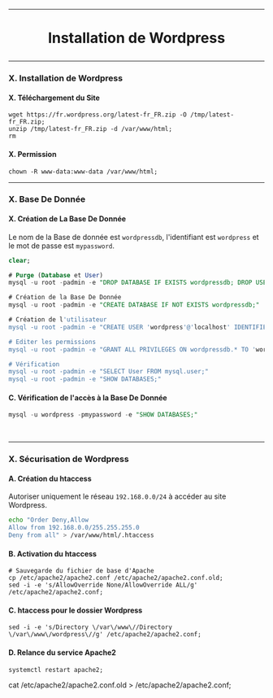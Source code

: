 -----------------------------------------------------------------------------------------------------------------------------------------------------------------------------------
# <p align='center'> Installation de Wordpress </p>

-----------------------------------------------------------------------------------------------------------------------------------------------------------------------------------
### X. Installation de Wordpress
#### X. Téléchargement du Site
```
wget https://fr.wordpress.org/latest-fr_FR.zip -O /tmp/latest-fr_FR.zip;
unzip /tmp/latest-fr_FR.zip -d /var/www/html;
rm 
```

#### X. Permission
```
chown -R www-data:www-data /var/www/html;
```

-----------------------------------------------------------------------------------------------------------------------------------------------------------------------------------
### X. Base De Donnée
#### X. Création de La Base De Donnée
Le nom de la Base de donnée est `wordpressdb`, l'identifiant est `wordpress` et le mot de passe est `mypassword`.
```sql
clear;

# Purge (Database et User)
mysql -u root -padmin -e "DROP DATABASE IF EXISTS wordpressdb; DROP USER IF EXISTS 'wordpress'@'localhost';"

# Création de la Base De Donnée
mysql -u root -padmin -e "CREATE DATABASE IF NOT EXISTS wordpressdb;"

# Création de l'utilisateur
mysql -u root -padmin -e "CREATE USER 'wordpress'@'localhost' IDENTIFIED BY 'mypassword';"

# Editer les permissions
mysql -u root -padmin -e "GRANT ALL PRIVILEGES ON wordpressdb.* TO 'wordpress'@'localhost';FLUSH PRIVILEGES;"

# Vérification
mysql -u root -padmin -e "SELECT User FROM mysql.user;"
mysql -u root -padmin -e "SHOW DATABASES;"
```

#### C. Vérification de l'accès à la Base De Donnée
```sql
mysql -u wordpress -pmypassword -e "SHOW DATABASES;"
```
<br />

-----------------------------------------------------------------------------------------------------------------------------------------------------------------------------------
### X. Sécurisation de Wordpress
#### A. Création du htaccess
Autoriser uniquement le réseau `192.168.0.0/24` à accéder au site Wordpress.
```bash
echo "Order Deny,Allow
Allow from 192.168.0.0/255.255.255.0
Deny from all" > /var/www/html/.htaccess
```

#### B. Activation du htaccess
```
# Sauvegarde du fichier de base d'Apache
cp /etc/apache2/apache2.conf /etc/apache2/apache2.conf.old;
sed -i -e 's/AllowOverride None/AllowOverride ALL/g' /etc/apache2/apache2.conf;
```
#### C. htaccess pour le dossier Wordpress
```
sed -i -e 's/Directory \/var\/www\//Directory \/var\/www\/wordpress\//g' /etc/apache2/apache2.conf;
```

#### D. Relance du service Apache2
```
systemctl restart apache2;
```






cat /etc/apache2/apache2.conf.old > /etc/apache2/apache2.conf;
```

